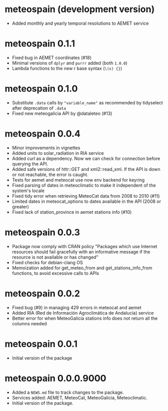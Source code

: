 # meteospain (development version)

* Added monthly and yearly temporal resolutions to AEMET service

# meteospain 0.1.1

* Fixed bug in AEMET coordinates (#18)
* Minimal versions of `dplyr` and `purrr` added (both `1.0.0`)
* Lambda functions to the new r base syntax (`\(x) {}`)

# meteospain 0.1.0

* Substitute `.data` calls by `"variable_name"` as recommended by tidyselect after deprecation of `.data`
* Fixed new meteogalicia API by @dataleteo (#13)

# meteospain 0.0.4

* Minor improvements in vignettes
* Added units to solar_radiation in RIA service
* Added curl as a dependency. Now we can check for connection before querying the API.
* Added safe versions of httr::GET and xml2::read_xml. If the API is down or not reachable, the error is caught.
* Tests for aemet and meteocat use now env backend for keyring
* Fixed parsing of dates in meteoclimatic to make it independent of the system's locale
* Fixed tidy error when retrieving MeteoCat data from 2008 to 2010 (#11)
* Limited dates in meteocat_options to dates available in the API (2008 or greater)
* Fixed lack of station_province in aemet stations info (#10)

# meteospain 0.0.3

* Package now comply with CRAN policy "Packages which use Internet resources should fail
gracefully with an informative message if the resource is not available or has changed"
* Fixed checks for debian-clang OS
* Memoization added for get_meteo_from and get_stations_info_from functions, to avoid excessive calls to APIs

# meteospain 0.0.2

* Fixed bug (#9) in managing 429 errors in meteocat and aemet
* Added RIA (Red de Información Agroclimática de Andalucía) service
* Better error for when MeteoGalicia stations info does not return all the columns needed

# meteospain 0.0.1

* Initial version of the package

# meteospain 0.0.0.9000

* Added a `NEWS.md` file to track changes to the package.
* Services added: AEMET, MeteoCat, MeteoGalicia, Meteoclimatic.
* Initial version of the package.
